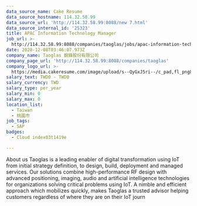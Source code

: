 ```yaml
---
data_source_name: Cake Resume
data_source_hostname: 114.32.58.99
data_source_url: 'http://114.32.58.99:8088/new 7.html'
data_source_internal_id: '25323'
title: APAC Information Technology Manager
job_url: >-
  http://114.32.58.99:8088/companies/taoglas/jobs/apac-information-technology-manager
date: 2020-12-08T03:46:07.973Z
company_name: Taoglas 銳鋒股份有限公司
company_page_url: 'http://114.32.58.99:8088/companies/taoglas'
company_logo_url: >-
  https://media.cakeresume.com/image/upload/s--QyGxJ5ri--/c_pad,fl_png8,h_200,w_200/v1545009170/jkbykyxzi9oso3imgrri.png
salary_text: TWD0 - TWD0
salary_currency: TWD
salary_type: per_year
salary_min: 0
salary_max: 0
location_list:
  - Taiwan
  - 桃園市
job_tags:
  - SAP
badges:
  - Cloud index03t1419e

---
```


About us Taoglas is a leading enabler of digital transformation using IoT from initial strategy definition, to design, build, deployment and managed services. Our solutions combine high-performance RF design with advanced positioning, imaging, audio and artificial intelligence technologies for organizations solving critical problems using IoT. A nimble and efficient approach which mobilizes quickly, makes Taoglas a trusted advisor helping customers regardless of where they are on their IoT journ